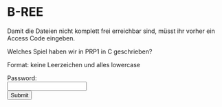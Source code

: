 # B-REE

Damit die Dateien nicht komplett frei erreichbar sind,
müsst ihr vorher ein Access Code eingeben.

Welches Spiel haben wir in PRP1 in C geschrieben?

Format: keine Leerzeichen und alles lowercase

<form>
  <label for="password">Password:</label><br>
  <input type="password" id="password" name="password"><br>
  <input type="submit" value="Submit" onclick="checkPassword()">
</form>

<div id="secret-div" style="display: none;">
    ## Module

    - [B-REE-ET1](./res/B-REE-ET1/B-REE-ET1.md)
    - [B-REE-PR1](./res/B-REE-PR1/B-REE-PR1.md)
    - [B-REE-PH1](./res/B-REE-PH1/B-REE-PH1.md)
    - [B-REE-MA1](./res/B-REE-MA1/B-REE-MA1.md)
    - [B-REE-EE1](./res/B-REE-EE1/B-REE-EE1.md) (soon)
</div>

<script>
  function checkPassword() {
    var password = document.getElementById("password").value;
    if (password == "tictactoe") {
      // Redirect to another page
      //   window.location.replace("https://www.example.com/success.html");
      document.getElementById("secret-div").style.display = "block";
    } else {
      alert("Incorrect password!");
    }
  }
</script>
